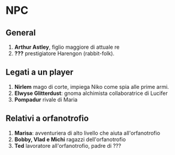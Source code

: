 # NPC
## General
1.  **Arthur Astley**, figlio maggiore di attuale re
2. **???** prestigiatore Harengon (rabbit-folk).

## Legati a un player
1. **Nirlem** mago di corte, impiega Niko come spia alle prime armi.
2. **Elwyse Glitterdust**: gnoma alchimista collaboratrice di Lucifer
3. **Pompadur** rivale di Maria

## Relativi a orfanotrofio
1. **Marisa**: avventuriera di alto livello che aiuta all'orfanotrofio 
2. **Bobby, Vlad e Michi** ragazzi dell'orfanotrofio
3. **Ted** lavoratore all'orfanotrofio, padre di ???